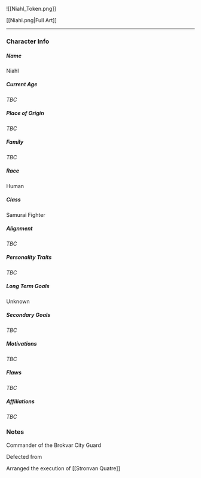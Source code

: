 ![[Niahl_Token.png]]

[[Niahl.png|Full Art]]

---
### Character Info
##### Name 
Niahl
##### Current Age
*TBC*
##### Place of Origin
*TBC*
##### Family
*TBC*
##### Race
Human
##### Class
Samurai Fighter
##### Alignment
*TBC*
##### Personality Traits
*TBC*
##### Long Term Goals
Unknown
##### Secondary Goals
*TBC*
##### Motivations
*TBC*
##### Flaws
*TBC*
##### Affiliations
*TBC*
### Notes
Commander of the Brokvar City Guard

Defected from 

Arranged the execution of [[Stronvan Quatre]]